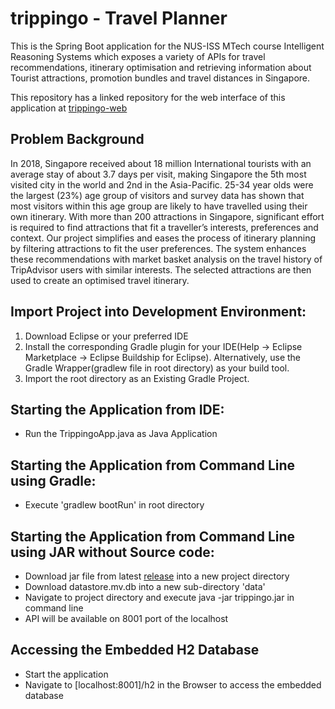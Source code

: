 # trippingo - Travel Planner

This is the Spring Boot application for the NUS-ISS MTech course Intelligent Reasoning Systems which exposes a variety of APIs for travel recommendations, itinerary optimisation and retrieving information about Tourist attractions, promotion bundles and travel distances in Singapore. 

This repository has a linked repository for the web interface of this application at [trippingo-web](https://github.com/vidur6789/trippingo-web)

## Problem Background
In 2018, Singapore received about 18 million International tourists with an average stay of about 3.7 days per visit, making Singapore the 5th most visited city in the world and 2nd in the Asia-Pacific.
25-34 year olds were the largest (23%) age group of visitors and survey data has shown that most visitors within this age group are likely to have travelled using their own itinerary. With more than 200 attractions in Singapore, significant effort is required to find attractions that fit a traveller’s interests, preferences and context. 
Our project simplifies and eases the process of itinerary planning by filtering attractions to fit the user preferences. The system enhances these recommendations with market basket analysis on the travel history of  TripAdvisor users with similar interests. The selected attractions are then used to create an optimised travel itinerary.


## Import Project into Development Environment:
1. Download Eclipse or your preferred IDE
2. Install the corresponding Gradle plugin for your IDE(Help -> Eclipse Marketplace -> Eclipse Buildship for Eclipse). Alternatively, use the Gradle Wrapper(gradlew file in root directory) as your build tool. 
3. Import the root directory as an Existing Gradle Project. 

## Starting the Application from IDE:
 - Run the TrippingoApp.java as Java Application
 
 
## Starting the Application from Command Line using Gradle:
 - Execute 'gradlew bootRun' in root directory
 
## Starting the Application from Command Line using JAR without Source code:
  - Download jar file from latest [release](https://github.com/vidur6789/trippingo/releases/tag/v2.0) into a new project directory
  - Download datastore.mv.db into a new sub-directory 'data'
  - Navigate to project directory and execute java -jar trippingo.jar in command line
  - API will be available on 8001 port of the localhost
 
 ## Accessing the Embedded H2 Database
  - Start the application
  - Navigate to [localhost:8001]/h2 in the Browser to access the embedded database
 
 
